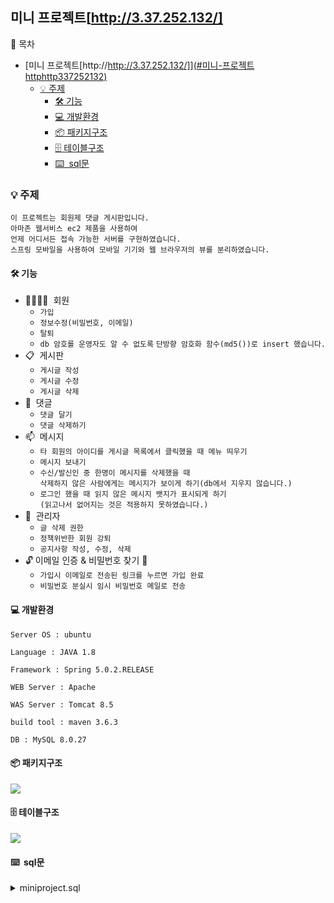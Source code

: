 ## 미니 프로젝트[http://3.37.252.132/]
:scroll: 목차
- [미니 프로젝트[http://http://3.37.252.132/]](#미니-프로젝트httphttp337252132)
  - [:bulb: 주제](#bulb-주제)
    - [:hammer_and_wrench: 기능](#hammer_and_wrench-기능)
    - [:computer: 개발환경](#computer-개발환경)
    - [:package: 패키지구조](#package-패키지구조)
    - [:file_cabinet: 테이블구조](#file_cabinet-테이블구조)
    - [:keyboard: &nbsp;sql문](#keyboard-sql문)


### :bulb: 주제
    이 프로젝트는 회원제 댓글 게시판입니다. 
    아마존 웹서비스 ec2 제품을 사용하여 
    언제 어디서든 접속 가능한 서버를 구현하였습니다.
    스프링 모바일을 사용하여 모바일 기기와 웹 브라우저의 뷰를 분리하였습니다.

#### :hammer_and_wrench: 기능
- :family_man_woman_girl_boy: &nbsp;회원
  - `가입`
  - `정보수정(비밀번호, 이메일)`
  - `탈퇴`
  - `db 암호를 운영자도 알 수 없도록`
    `단방향 암호화 함수(md5())로 insert 했습니다.`
- :clipboard: &nbsp;게시판
  - `게시글 작성`
  - `게시글 수정`
  - `게시글 삭제`
- :memo: &nbsp;댓글
  - `댓글 달기`
  - `댓글 삭제하기`
- :mailbox: &nbsp;메시지
  - `타 회원의 아이디를 게시글 목록에서 클릭했을 때 메뉴 띄우기`
  - `메시지 보내기`
  - `수신/발신인 중 한명이 메시지를 삭제했을 때`    
    `삭제하지 않은 사람에게는 메시지가 보이게 하기(db에서 지우지 않습니다.)`
  - `로그인 했을 때 읽지 않은 메시지 뱃지가 표시되게 하기`    
    `(읽고나서 없어지는 것은 적용하지 못하였습니다.)`
- :cop: &nbsp;관리자
  - `글 삭제 권한`
  - `정책위반한 회원 강퇴`
  - `공지사항 작성, 수정, 삭제`
- :unlock: 이메일 인증 & 비밀번호 찾기 :key:
  - `가입시 이메일로 전송된 링크를 누르면 가입 완료`
  - `비밀번호 분실시 임시 비밀번호 메일로 전송`
#### :computer: 개발환경
    
    Server OS : ubuntu
    
    Language : JAVA 1.8
    
    Framework : Spring 5.0.2.RELEASE
    
    WEB Server : Apache
    
    WAS Server : Tomcat 8.5
    
    build tool : maven 3.6.3
    
    DB : MySQL 8.0.27
#### :package: 패키지구조
<img src="../MiniProject/Reply_Board/img/패키지구조.png">

#### :file_cabinet: 테이블구조
<img src="../MiniProject/Reply_Board/img/테이블구조.png">

#### :keyboard: &nbsp;sql문
<details>
<summary>miniproject.sql</summary>
<div markdown=1>

~~~ sql
CREATE SCHEMA IF NOT EXISTS `miniproject` 
EFAULT CHARACTER SET utf8mb4 COLLATE utf8mb4_unicode_ci ;
USE `miniproject` ;

-- -----------------------------------------------------
-- Table `miniproject`.`board`
-- -----------------------------------------------------
CREATE TABLE IF NOT EXISTS `miniproject`.`board` (
  `no` INT NOT NULL AUTO_INCREMENT,
  `title` VARCHAR(200) NOT NULL,
  `content` LONGTEXT NULL DEFAULT NULL,
  `writer` VARCHAR(50) NOT NULL,
  `regdate` TIMESTAMP NOT NULL DEFAULT CURRENT_TIMESTAMP,
  `hit` INT NULL DEFAULT '0',
  `state` INT NOT NULL DEFAULT '1', --회원 탈퇴시에 state=3
  PRIMARY KEY (`no`))
ENGINE = InnoDB;

-- -----------------------------------------------------
-- Table `miniproject`.`member`
-- -----------------------------------------------------
CREATE TABLE IF NOT EXISTS `miniproject`.`member` (
  `id` VARCHAR(50) NOT NULL,
  `name` VARCHAR(20) NOT NULL,
  `password` VARCHAR(100) NOT NULL,
  `profile` BLOB NULL DEFAULT NULL,
  `email` VARCHAR(30) NOT NULL,
  `regdate` TIMESTAMP NOT NULL DEFAULT CURRENT_TIMESTAMP,
  `state` INT NOT NULL DEFAULT '1', --작성자 탈퇴시에 state=3
  `auth_status` INT NOT NULL DEFAULT '0',
  `auth_key` INT NOT NULL,
  PRIMARY KEY (`id`))
ENGINE = InnoDB;

-- -----------------------------------------------------
-- Table `miniproject`.`message`
-- -----------------------------------------------------
CREATE TABLE IF NOT EXISTS `miniproject`.`message` (
  `no` INT NOT NULL AUTO_INCREMENT,
  `recv_id` VARCHAR(45) NOT NULL,
  `send_id` VARCHAR(45) NOT NULL,
  `title` VARCHAR(45) NOT NULL,
  `note` TEXT NOT NULL,
  `date_sent` TIMESTAMP NOT NULL,
  `date_read` TIMESTAMP NULL DEFAULT NULL,
  `recv_read` CHAR(1) NOT NULL DEFAULT 'N',
  `recv_del` CHAR(1) NOT NULL DEFAULT 'N',
  `sent_del` CHAR(1) NOT NULL DEFAULT 'N',
  PRIMARY KEY (`no`))
ENGINE = InnoDB;

-- -----------------------------------------------------
-- Table `miniproject`.`notice`
-- -----------------------------------------------------
CREATE TABLE IF NOT EXISTS `miniproject`.`notice` (
  `no` INT NOT NULL AUTO_INCREMENT,
  `title` VARCHAR(200) NOT NULL,
  `content` LONGTEXT NULL DEFAULT NULL,
  `writer` VARCHAR(50) NOT NULL DEFAULT '관리자',
  `regdate` TIMESTAMP NOT NULL DEFAULT CURRENT_TIMESTAMP,
  `hit` INT NULL DEFAULT '0',
  PRIMARY KEY (`no`))
ENGINE = InnoDB;

-- -----------------------------------------------------
-- Table `miniproject`.`notice_reply`
-- -----------------------------------------------------
CREATE TABLE IF NOT EXISTS `miniproject`.`notice_reply` (
  `notice_no` INT NOT NULL,
  `reply_no` INT NOT NULL,
  `writer` VARCHAR(24) NOT NULL,
  `memo` TEXT NULL DEFAULT NULL,
  `regDate` TIMESTAMP NOT NULL DEFAULT CURRENT_TIMESTAMP,
  INDEX `notice_no` (`notice_no` ASC) VISIBLE,
  CONSTRAINT `notice_reply_ibfk_1`
    FOREIGN KEY (`notice_no`)
    REFERENCES `miniproject`.`notice` (`no`)
    ON UPDATE CASCADE)
ENGINE = InnoDB;

-- -----------------------------------------------------
-- Table `miniproject`.`reply`
-- -----------------------------------------------------
CREATE TABLE IF NOT EXISTS `miniproject`.`reply` (
  `board_no` INT NOT NULL,
  `reply_no` INT NOT NULL,
  `writer` VARCHAR(24) NOT NULL,
  `memo` TEXT NULL DEFAULT NULL,
  `regDate` TIMESTAMP NOT NULL DEFAULT CURRENT_TIMESTAMP,
  INDEX `board_no` (`board_no` ASC) VISIBLE,
  CONSTRAINT `reply_ibfk_1`
    FOREIGN KEY (`board_no`)
    REFERENCES `miniproject`.`board` (`no`)
    ON UPDATE CASCADE)
ENGINE = InnoDB;
~~~
</div>
</details>



